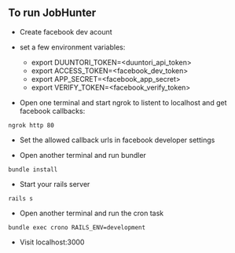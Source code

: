 ## To run JobHunter

- Create facebook dev acount

- set a few environment variables:
  - export DUUNTORI_TOKEN=<duuntori_api_token>
  - export ACCESS_TOKEN=<facebook_dev_token>
  - export APP_SECRET=<facebook_app_secret>
  - export VERIFY_TOKEN=<facebook_verify_token>

- Open one terminal and start ngrok to listent to localhost and get facebook callbacks:

`ngrok http 80`

- Set the allowed callback urls in facebook developer settings

- Open another terminal and run bundler

`bundle install`

- Start your rails server

`rails s`

- Open another terminal and run the cron task

`bundle exec crono RAILS_ENV=development`

- Visit localhost:3000